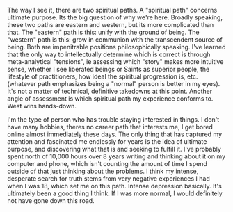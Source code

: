 The way I see it, there are two spiritual paths. A "spiritual path" concerns ultimate purpose. Its the big question of why we're here. Broadly speaking, these two paths are eastern and western, but its more complicated than that. The "eastern" path is this: unify with the ground of being. The "western" path is this: grow in communion with the transcendent source of being. Both are impenitrable positions philosophically speaking. I've learned that the only way to intellectually determine which is correct is through meta-analytical "tensions", ie assessing which "story" makes more intuitive sense, whether I see liberated beings or Saints as superior people, the lifestyle of practitioners, how ideal the spiritual progression is, etc. (whatever path emphasizes being a "normal" person is better in my eyes). It's not a matter of technical, definitive takedowns at this point. Another angle of assessment is which spiritual path my experience conforms to. West wins hands-down. 

I'm the type of person who has trouble staying interested in things. I don't have many hobbies, theres no career path that interests me, I get bored online almost immediately these days. The only thing that has captured my attention and fascinated me endlessly for years is the idea of ultimate purpose, and discovering what that is and seeking to fulfill it. I've probably spent north of 10,000 hours over 8 years writing and thinking about it on my computer and phone, which isn't counting the amount of time I spend outside of that just thinking about the problems. I think my intense, desperate search for truth stems from very negative experiences I had when I was 18, which set me on this path. Intense depression basically. It's ultimately been a good thing I think. If I was more normal, I would definitely not have gone down this road.

